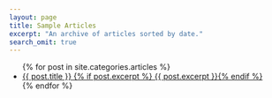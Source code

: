 ```yaml
---
layout: page
title: Sample Articles
excerpt: "An archive of articles sorted by date."
search_omit: true
---
```


<ul class="post-list">
{% for post in site.categories.articles %} 
  <li><article><a href="{{ site.url }}{{ post.url }}">{{ post.title }} {% if post.excerpt %} <span class="excerpt">{{ post.excerpt }}</span>{% endif %}</a></article></li>
{% endfor %}
</ul>

